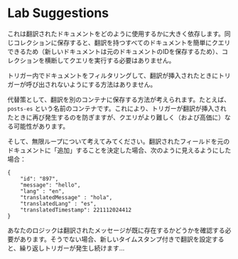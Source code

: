 # Lab Suggestions

これは翻訳されたドキュメントをどのように使用するかに大きく依存します。同じコレクションに保存すると、翻訳を持つすべてのドキュメントを簡単にクエリできるため（新しいドキュメントは元のドキュメントのIDを保存するため）、コレクションを横断してクエリを実行する必要はありません。

トリガー内でドキュメントをフィルタリングして、翻訳が挿入されたときにトリガーが呼び出されないようにする方法はありません。

代替策として、翻訳を別のコンテナに保存する方法が考えられます。たとえば、`posts-es` という名前のコンテナです。これにより、トリガーが翻訳が挿入されたときに再び発生するのを防ぎますが、クエリがより難しく（および高価に）なる可能性があります。

そして、無限ループについて考えてみてください。翻訳されたフィールドを元のドキュメントに「追加」することを決定した場合、次のように見えるようにした場合：


```
{
    "id": "897",
    "message": "hello",
    "lang" : "en",
    "translatedMessage" : "hola",
    "translatedLang" : "es",
    "translatedTimestamp": 221112024412
}
```


あなたのロジックは翻訳されたメッセージが既に存在するかどうかを確認する必要があります。そうでない場合、新しいタイムスタンプ付きで翻訳を設定すると、繰り返しトリガーが発生し続けます...

